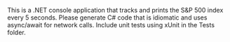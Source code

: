 <!-- Use this file to provide workspace-specific custom instructions to Copilot. For more details, visit https://code.visualstudio.com/docs/copilot/copilot-customization#_use-a-githubcopilotinstructionsmd-file -->

This is a .NET console application that tracks and prints the S&P 500 index every 5 seconds. Please generate C# code that is idiomatic and uses async/await for network calls. Include unit tests using xUnit in the Tests folder.
